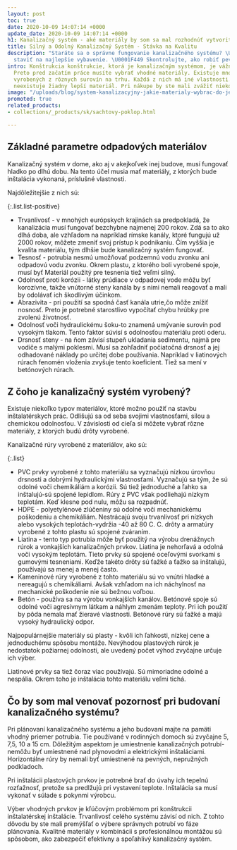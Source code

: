 ```yaml
---
layout: post
toc: true
date: 2020-10-09 14:07:14 +0000
update_date: 2020-10-09 14:07:14 +0000
h1: Kanalizačný systém - aké materiály by som sa mal rozhodnúť vytvoriť?
title: Silný a Odolný Kanalizačný Systém - Stávka na Kvalitu
description: "Staráte sa o správne fungovanie kanalizačného systému? \U0001F6BD Postaw
  staviť na najlepšie vybavenie. \U0001F449 Skontrolujte, ako robiť pevná kanalizácia."
intro: Konštrukcia konštrukcie, ktorá je kanalizačným systémom, je vážnym podnikom.
  Preto pred začatím práce musíte vybrať vhodné materiály. Existuje mnoho typov rúr
  vyrobených z rôznych surovín na trhu. Každá z nich má iné vlastnosti. V skutočnosti
  neexistuje žiadny lepší materiál. Pri nákupe by ste mali zvážiť niekoľko problémov.
image: "/uploads/blog/system-kanalizacyjny-jakie-materialy-wybrac-do-jego-stworzenia.jpg"
promoted: true
related_products:
- collections/_products/sk/sachtovy-poklop.html

---
```

## Základné parametre odpadových materiálov

Kanalizačný systém v dome, ako aj v akejkoľvek inej budove, musí fungovať hladko po dlhú dobu. Na tento účel musia mať materiály, z ktorých bude inštalácia vykonaná, príslušné vlastnosti.

Najdôležitejšie z nich sú:

{:.list.list-positive}

* Trvanlivosť - v mnohých európskych krajinách sa predpokladá, že kanalizácia musí fungovať bezchybne najmenej 200 rokov. Zdá sa to ako dlhá doba, ale vzhľadom na napríklad rímske kanály, ktoré fungujú už 2000 rokov, môžete zmeniť svoj prístup k podnikaniu. Čím vyššia je kvalita materiálu, tým dlhšie bude kanalizačný systém fungovať.
* Tesnosť - potrubia nesmú umožňovať podzemnú vodu zvonku ani odpadovú vodu zvonku. Okrem plastu, z ktorého boli vyrobené spoje, musí byť Materiál použitý pre tesnenia tiež veľmi silný.
* Odolnosť proti korózii - látky prúdiace v odpadovej vode môžu byť korozívne, takže vnútorné steny kanála by s nimi nemali reagovať a mali by odolávať ich škodlivým účinkom.
* Abrazivita - pri použití sa spodná časť kanála utrie,čo môže znížiť nosnosť. Preto je potrebné starostlivo vypočítať chybu hrúbky pre zvolenú životnosť.
* Odolnosť voči hydraulickému šoku-to znamená umývanie surovín pod vysokým tlakom. Tento faktor súvisí s odolnosťou materiálu proti oderu.
* Drsnosť steny - na ňom závisí stupeň ukladania sedimentu, najmä pre vodiče s malými poklesmi. Musí sa zohľadniť počiatočná drsnosť a jej odhadované náklady po určitej dobe používania. Napríklad v liatinových rúrach fenomén vloženia zvyšuje tento koeficient. Tiež sa mení v betónových rúrach.

## Z čoho je kanalizačný systém vyrobený?

Existuje niekoľko typov materiálov, ktoré možno použiť na stavbu inštalatérskych prác. Odlišujú sa od seba svojimi vlastnosťami, silou a chemickou odolnosťou. V závislosti od cieľa si môžete vybrať rôzne materiály, z ktorých budú drôty vyrobené.

Kanalizačné rúry vyrobené z materiálov, ako sú:

{:.list}

* PVC prvky vyrobené z tohto materiálu sa vyznačujú nízkou úrovňou drsnosti a dobrými hydraulickými vlastnosťami. Vyznačujú sa tým, že sú odolné voči chemikáliám a korózii. Sú tiež jednoduché a ľahko sa inštalujú-sú spojené lepidlom. Rúry z PVC však podliehajú nízkym teplotám. Keď klesne pod nulu, môžu sa rozpadnúť.
* HDPE - polyetylénové zlúčeniny sú odolné voči mechanickému poškodeniu a chemikáliám. Nestrácajú svoju trvanlivosť pri nízkych alebo vysokých teplotách-vydržia -40 až 80 C. C. drôty a armatúry vyrobené z tohto plastu sú spojené zváraním.
* Liatina - tento typ potrubia môže byť použitý na výrobu drenážnych rúrok a vonkajších kanalizačných prvkov. Liatina je nehorľavá a odolná voči vysokým teplotám. Tieto prvky sú spojené oceľovými svorkami s gumovými tesneniami. Keďže takéto drôty sú ťažké a ťažko sa inštalujú, používajú sa menej a menej často.
* Kameninové rúry vyrobené z tohto materiálu sú vo vnútri hladké a nereagujú s chemikáliami. Avšak vzhľadom na ich náchylnosť na mechanické poškodenie nie sú bežnou voľbou.
* Betón - používa sa na výrobu vonkajších kanálov. Betónové spoje sú odolné voči agresívnym látkam a náhlym zmenám teploty. Pri ich použití by pôda nemala mať žieravé vlastnosti. Betónové rúry sú ťažké a majú vysoký hydraulický odpor.

Najpopulárnejšie materiály sú plasty - kvôli ich ľahkosti, nízkej cene a jednoduchému spôsobu montáže. Nevýhodou plastových rúrok je nedostatok požiarnej odolnosti, ale uvedený počet výhod zvyčajne určuje ich výber.

Liatinové prvky sa tiež čoraz viac používajú. Sú mimoriadne odolné a nespália. Okrem toho je inštalácia tohto materiálu veľmi tichá.

## Čo by som mal venovať pozornosť pri budovaní kanalizačného systému?

Pri plánovaní kanalizačného systému a jeho budovaní majte na pamäti vhodný priemer potrubia. Tie používané v rodinných domoch sú zvyčajne 5, 7,5, 10 a 15 cm. Dôležitým aspektom je umiestnenie kanalizačných potrubí-nemôžu byť umiestnené nad plynovodmi a elektrickými inštaláciami. Horizontálne rúry by nemali byť umiestnené na pevných, nepružných podkladoch.

Pri inštalácii plastových prvkov je potrebné brať do úvahy ich tepelnú rozťažnosť, pretože sa predlžujú pri vystavení teplote. Inštalácia sa musí vykonať v súlade s pokynmi výrobcu.

Výber vhodných prvkov je kľúčovým problémom pri konštrukcii inštalatérskej inštalácie. Trvanlivosť celého systému závisí od nich. Z tohto dôvodu by ste mali premýšľať o výbere správnych potrubí vo fáze plánovania. Kvalitné materiály v kombinácii s profesionálnou montážou sú spôsobom, ako zabezpečiť efektívny a spoľahlivý kanalizačný systém.